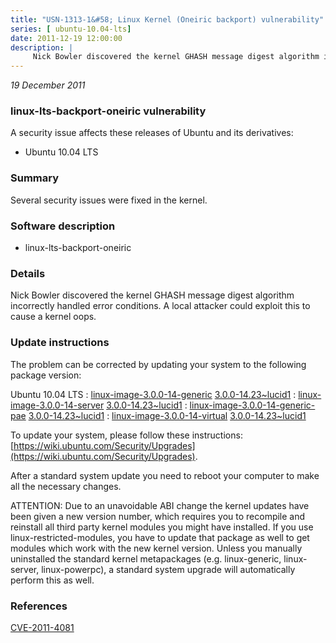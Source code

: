 ```yaml
---
title: "USN-1313-1&#58; Linux Kernel (Oneiric backport) vulnerability"
series: [ ubuntu-10.04-lts]
date: 2011-12-19 12:00:00
description: |
     Nick Bowler discovered the kernel GHASH message digest algorithm incorrectly handled error conditions. A local attacker could exploit this to cause a kernel oops. 
--- 
```

 
 

*19 December 2011*

### linux-lts-backport-oneiric vulnerability

A security issue affects these releases of Ubuntu and its derivatives:

* Ubuntu 10.04 LTS

### Summary

Several security issues were fixed in the kernel. 

### Software description

* linux-lts-backport-oneiric 

### Details

 Nick Bowler discovered the kernel GHASH message digest algorithm incorrectly handled error conditions. A local attacker could exploit this to cause a kernel oops. 

### Update instructions

The problem can be corrected by updating your system to the following package version:

Ubuntu 10.04 LTS
 : [linux-image-3.0.0-14-generic](https://launchpad.net/ubuntu/+source/linux-lts-backport-oneiric) <span> [3.0.0-14.23~lucid1](https://launchpad.net/ubuntu/+source/linux-lts-backport-oneiric/3.0.0-14.23~lucid1) </span> 
 : [linux-image-3.0.0-14-server](https://launchpad.net/ubuntu/+source/linux-lts-backport-oneiric) <span> [3.0.0-14.23~lucid1](https://launchpad.net/ubuntu/+source/linux-lts-backport-oneiric/3.0.0-14.23~lucid1) </span> 
 : [linux-image-3.0.0-14-generic-pae](https://launchpad.net/ubuntu/+source/linux-lts-backport-oneiric) <span> [3.0.0-14.23~lucid1](https://launchpad.net/ubuntu/+source/linux-lts-backport-oneiric/3.0.0-14.23~lucid1) </span> 
 : [linux-image-3.0.0-14-virtual](https://launchpad.net/ubuntu/+source/linux-lts-backport-oneiric) <span> [3.0.0-14.23~lucid1](https://launchpad.net/ubuntu/+source/linux-lts-backport-oneiric/3.0.0-14.23~lucid1) </span> 

To update your system, please follow these instructions: [https://wiki.ubuntu.com/Security/Upgrades](https://wiki.ubuntu.com/Security/Upgrades).

After a standard system update you need to reboot your computer to make all the necessary changes.

ATTENTION: Due to an unavoidable ABI change the kernel updates have been given a new version number, which requires you to recompile and reinstall all third party kernel modules you might have installed. If you use linux-restricted-modules, you have to update that package as well to get modules which work with the new kernel version. Unless you manually uninstalled the standard kernel metapackages (e.g. linux-generic, linux-server, linux-powerpc), a standard system upgrade will automatically perform this as well. 

### References

 
 [CVE-2011-4081](http://people.ubuntu.com/~ubuntu-security/cve/CVE-2011-4081)
 

